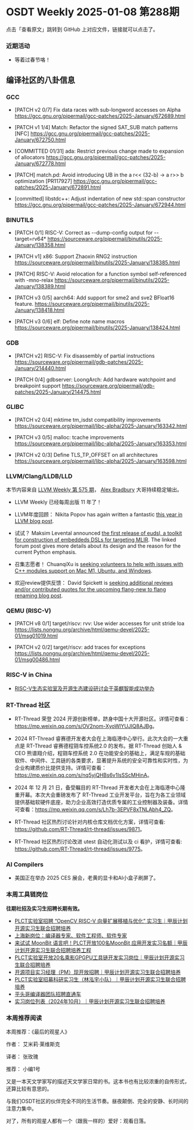 # OSDT Weekly 2025-01-08 第288期

点击「查看原文」跳转到 GitHub 上对应文件，链接就可以点击了。

### 近期活动

- 等着过春节咯！

## 编译社区的八卦信息

### GCC

- [PATCH v2 0/7] Fix data races with sub-longword accesses on Alpha
  https://gcc.gnu.org/pipermail/gcc-patches/2025-January/672689.html

- [PATCH v1 1/4] Match: Refactor the signed SAT_SUB match patterns [NFC]
  https://gcc.gnu.org/pipermail/gcc-patches/2025-January/672750.html

- [COMMITTED 01/31] ada: Restrict previous change made to expansion of allocators
  https://gcc.gnu.org/pipermail/gcc-patches/2025-January/672778.html

- [PATCH] match.pd: Avoid introducing UB in the a r<< (32-b) -> a r>> b optimization [PR117927]
  https://gcc.gnu.org/pipermail/gcc-patches/2025-January/672891.html

- [committed] libstdc++: Adjust indentation of new std::span constructor
  https://gcc.gnu.org/pipermail/gcc-patches/2025-January/672944.html

### BINUTILS

- [PATCH 0/1] RISC-V: Correct as --dump-config output for --target=rv64*
  https://sourceware.org/pipermail/binutils/2025-January/138358.html

- [PATCH v1] x86: Support Zhaoxin RNG2 instruction
  https://sourceware.org/pipermail/binutils/2025-January/138385.html

- [PATCH] RISC-V: Avoid relocation for a function symbol self-referenced with -mno-relax
  https://sourceware.org/pipermail/binutils/2025-January/138389.html

- [PATCH v3 0/5] aarch64: Add support for sme2 and sve2 BFloat16 feature.
  https://sourceware.org/pipermail/binutils/2025-January/138418.html

- [PATCH v3 0/6] elf: Define note name macros
  https://sourceware.org/pipermail/binutils/2025-January/138424.html

### GDB

- [PATCH v2] RISC-V: Fix disassembly of partial instructions
  https://sourceware.org/pipermail/gdb-patches/2025-January/214440.html

- [PATCH 0/4] gdbserver: LoongArch: Add hardware watchpoint and breakpoint support
  https://sourceware.org/pipermail/gdb-patches/2025-January/214475.html

### GLIBC

- [PATCH v2 0/4] mktime tm_isdst compatibility improvements
  https://sourceware.org/pipermail/libc-alpha/2025-January/163342.html

- [PATCH v3 0/5] malloc: tcache improvements
  https://sourceware.org/pipermail/libc-alpha/2025-January/163353.html

- [PATCH v2 0/3] Define TLS_TP_OFFSET on all architectures
  https://sourceware.org/pipermail/libc-alpha/2025-January/163598.html

### LLVM/Clang/LLDB/LLD

本节内容来自 [LLVM Weekly 第 575 期](http://llvmweekly.org/issue/575)， [Alex Bradbury](https://www.linkedin.com/in/alex-bradbury/) 大哥持续稳定输出。

* LLVM Weekly 已经每周出版 11 年了！

* LLVM年度回顾： Nikita Popov has again written a fantastic [this year in LLVM blog post](https://www.npopov.com/2025/01/05/This-year-in-LLVM-2024.html).

* 试试？ Maksim Levental announced [the first release of eudsl, a toolkit for construction of embeddeds DSLs for targeting MLIR](https://discourse.llvm.org/t/announcing-eudsl-v0-0-1/83916). The linked forum post gives more details about its design and the reason for the current Python emphasis.

* 召集志愿者！ ChuanqiXu is [seeking volunteers to help with issues with C++ modules support on Mac M1, Ubuntu, and Windows](https://discourse.llvm.org/t/driver-volunteer-wanted-for-modules-support-in-driver-for-mac-ubuntu-and-windows/83768).

* 欢迎review提供反馈： David Spickett is [seeking additional reviews and/or contributed quotes for the upcoming flang-new to flang renaming blog post](https://discourse.llvm.org/t/rfc-llvm-project-blog-post-for-flang-new-flang-renaming/80915/18).

### QEMU (RISC-V)

- [PATCH v8 0/1] target/riscv: rvv: Use wider accesses for unit stride loa
  https://lists.nongnu.org/archive/html/qemu-devel/2025-01/msg01019.html

- [PATCH v2 0/2] target/riscv: add traces for exceptions
  https://lists.nongnu.org/archive/html/qemu-devel/2025-01/msg00486.html

### RISC-V in China

- [RISC-V生态实验室及开源生态建设研讨会于英麒智能成功举办](https://mp.weixin.qq.com/s/lOeF3Xiu1d3g5ofq05444Q)

### RT-Thread 社区

- RT-Thread 荣登 2024 开源创新榜单，跻身中国十大开源社区。详情可查看：<https://mp.weixin.qq.com/s/OV2nom-XyoWlYUJIQ8AJBg>。

- 2024 RT-Thread 睿赛德开发者大会在上海临港中心举行。此次大会的一大重点是 RT-Thread 睿赛德程翧车控系统2.0 的发布。据 RT-Thread 创始人 & CEO 熊谱翔介绍，程翧车控系统 2.0 在功能安全的基础上，满足车规的基础软件、中间件、工具链的各类要求，显著提升系统的安全可靠性和实时性，为企业构建质价比提供支持。详情可查看：<https://mp.weixin.qq.com/s/nq5yjQHBs6v1IsSScMHinA>。

- 2024 年 12 月 21 日，备受瞩目的 RT-Thread 开发者大会在上海临港中心隆重开幕。本次大会重磅发布了 RT-Thread 工业开发平台，旨在为各工业领域提供基础软硬件底座，助力企业高效打造优质专属的工业控制器及装备。详情可查看：<https://mp.weixin.qq.com/s/Lh7b-3EPVF8xTNLAbh4_ZQ>。

- RT-Thread 社区热烈讨论针对内核仓库文档优化方案，详情可查看: <https://github.com/RT-Thread/rt-thread/issues/9871>。

- RT-Thread 社区热烈讨论改进 utest 自动化测试以及 ci 看护，详情可查看: <https://github.com/RT-Thread/rt-thread/issues/9775>。

### AI Compilers

- 美国正在举办 2025 CES 展会，老黄的显卡和AI小盒子刷屏了。

### 本周工具链岗位

**往期社招及实习生招聘长期有效。**

- [PLCT实验室招聘 “OpenCV RISC-V 向量扩展移植与优化” 实习生｜甲辰计划开源实习生联合招聘培养](https://mp.weixin.qq.com/s/NSFIlymcfe_gJBmJXK0Zng)
- [上海新岗位：编译器专家、软件工程师、软件专家](https://mp.weixin.qq.com/s/pX2R3znrPCxdsOLVg9YVXA)
- [来试试 MoonBit 语言吧！PLCT开放100名MoonBit 应用开发实习名额｜甲辰计划开源实习生联合招聘培养工程](https://mp.weixin.qq.com/s/VUwXNvYzharpK6Aou4hssw)
- [PLCT实验室开放20名乘影GPGPU工具链开发实习岗位｜甲辰计划开源实习生联合招聘培养](https://mp.weixin.qq.com/s/DalDbZYiP2IFALvB2Wwb6w)
- [开源项目实习经理（PM）现开放招聘｜甲辰计划开源实习生联合招聘培养](https://mp.weixin.qq.com/s/9uIxvaMOVjsbcGjHbidvgg)
- [PLCT实验室招募科研实习生（林泓宇小队）｜甲辰计划开源实习生联合招聘培养](https://mp.weixin.qq.com/s/8XtWlfBF9RxUoUCHskQpPw)
- [平头哥编译器团队招聘直通车](https://mp.weixin.qq.com/s/fRFWolihmi05hTuBvI8u2g)
- [实习岗位列表（2024年10月）｜甲辰计划开源实习生联合招聘培养](https://mp.weixin.qq.com/s/UCcsvhw6Kxw3EQOd0JVlUg)

### 本周推荐阅读

本周推荐：《最后的观星人》

作者： 艾米莉·莱维斯克

译者： 张玫瑰

推荐： 小编1号

又是一本天文学家写的描述天文学家日常的书。这本书也有比较浓重的自传形式，还算比较有意思的。

与我们OSDT社区的伙伴完全不同的生活节奏。昼夜颠倒、完全的安静、长时间的注意力集中。

对了，所有的观星人都有一个（跟我一样的）爱好：观看日落。
